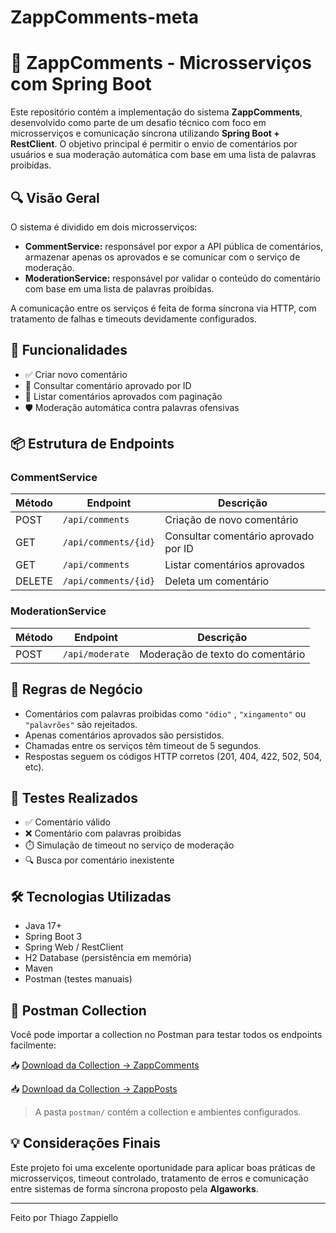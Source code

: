 # ZappComments-meta

# 📝 ZappComments - Microsserviços com Spring Boot

Este repositório contém a implementação do sistema **ZappComments**, desenvolvido como parte de um desafio técnico com foco em microsserviços e comunicação síncrona utilizando **Spring Boot + RestClient**. O objetivo principal é permitir o envio de comentários por usuários e sua moderação automática com base em uma lista de palavras proibidas.

## 🔍 Visão Geral

O sistema é dividido em dois microsserviços:

- **CommentService:** responsável por expor a API pública de comentários, armazenar apenas os aprovados e se comunicar com o serviço de moderação.
- **ModerationService:** responsável por validar o conteúdo do comentário com base em uma lista de palavras proibidas.

A comunicação entre os serviços é feita de forma síncrona via HTTP, com tratamento de falhas e timeouts devidamente configurados.

## 🚀 Funcionalidades

- ✅ Criar novo comentário
- 🔎 Consultar comentário aprovado por ID
- 📄 Listar comentários aprovados com paginação
- 🛡️ Moderação automática contra palavras ofensivas

## 📦 Estrutura de Endpoints

### CommentService

| Método | Endpoint              | Descrição                            |
|--------|-----------------------|--------------------------------------|
| POST   | `/api/comments`       | Criação de novo comentário           |
| GET    | `/api/comments/{id}`  | Consultar comentário aprovado por ID |
| GET    | `/api/comments`       | Listar comentários aprovados         |
| DELETE | `/api/comments/{id}`  | Deleta um comentário                 |

### ModerationService

| Método | Endpoint         | Descrição                              |
|--------|------------------|----------------------------------------|
| POST   | `/api/moderate`  | Moderação de texto do comentário       |

## 🔐 Regras de Negócio

- Comentários com palavras proibidas como `"ódio"` , `"xingamento"` ou `"palavrões"` são rejeitados.
- Apenas comentários aprovados são persistidos.
- Chamadas entre os serviços têm timeout de 5 segundos.
- Respostas seguem os códigos HTTP corretos (201, 404, 422, 502, 504, etc).

## 🧪 Testes Realizados

- ✅ Comentário válido
- ❌ Comentário com palavras proibidas
- ⏱️ Simulação de timeout no serviço de moderação
- 🔍 Busca por comentário inexistente

## 🛠 Tecnologias Utilizadas

- Java 17+
- Spring Boot 3
- Spring Web / RestClient
- H2 Database (persistência em memória)
- Maven
- Postman (testes manuais)

## 📂 Postman Collection

Você pode importar a collection no Postman para testar todos os endpoints facilmente:

📥 [Download da Collection -> ZappComments](./postman/ZappComments.postman_collection.json)

📥 [Download da Collection -> ZappPosts](./postman/ZappPosts.postman_collection.json)

> A pasta `postman/` contém a collection e ambientes configurados.

## 💡 Considerações Finais

Este projeto foi uma excelente oportunidade para aplicar boas práticas de microsserviços, timeout controlado, tratamento de erros e comunicação entre sistemas de forma síncrona proposto pela **Algaworks**.

---

Feito por Thiago Zappiello

